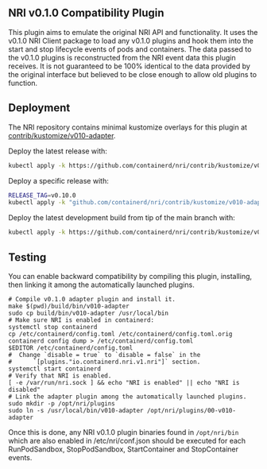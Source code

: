 ## NRI v0.1.0 Compatibility Plugin

This plugin aims to emulate the original NRI API and functionality. It uses
the v0.1.0 NRI Client package to load any v0.1.0 plugins and hook them into
the start and stop lifecycle events of pods and containers. The data passed
to the v0.1.0 plugins is reconstructed from the NRI event data this plugin
receives. It is not guaranteed to be 100% identical to the data provided by
the original interface but believed to be close enough to allow old plugins
to function.

## Deployment

The NRI repository contains minimal kustomize overlays for this plugin at
[contrib/kustomize/v010-adapter](../../contrib/kustomize/v010-adapter).

Deploy the latest release with:

```bash
kubectl apply -k https://github.com/containerd/nri/contrib/kustomize/v010-adapter
```

Deploy a specific release with:

```bash
RELEASE_TAG=v0.10.0
kubectl apply -k "github.com/containerd/nri/contrib/kustomize/v010-adapter?ref=${RELEASE_TAG}"
```

Deploy the latest development build from tip of the main branch with:

```bash
kubectl apply -k https://github.com/containerd/nri/contrib/kustomize/v010-adapter/unstable
```

## Testing

You can enable backward compatibility by compiling this plugin, installing,
then linking it among the automatically launched plugins.

```
# Compile v0.1.0 adapter plugin and install it.
make $(pwd)/build/bin/v010-adapter
sudo cp build/bin/v010-adapter /usr/local/bin
# Make sure NRI is enabled in containerd:
systemctl stop containerd
cp /etc/containerd/config.toml /etc/containerd/config.toml.orig
containerd config dump > /etc/containerd/config.toml
$EDITOR /etc/containerd/config.toml
#  Change `disable = true` to `disable = false` in the
#      `[plugins."io.containerd.nri.v1.nri"]` section.
systemctl start containerd
# Verify that NRI is enabled.
[ -e /var/run/nri.sock ] && echo "NRI is enabled" || echo "NRI is disabled"
# Link the adapter plugin among the automatically launched plugins.
sudo mkdir -p /opt/nri/plugins
sudo ln -s /usr/local/bin/v010-adapter /opt/nri/plugins/00-v010-adapter
```

Once this is done, any NRI v0.1.0 plugin binaries found in `/opt/nri/bin`
which are also enabled in /etc/nri/conf.json should be executed for each
RunPodSandbox, StopPodSandbox, StartContainer and StopContainer events.
